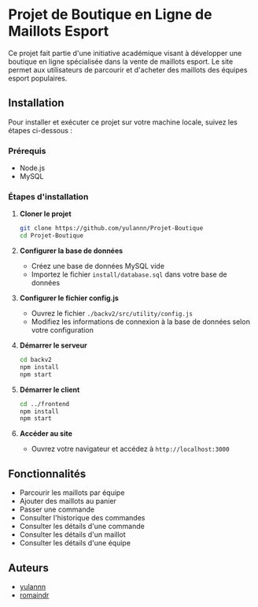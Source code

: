 # Projet de Boutique en Ligne de Maillots Esport

Ce projet fait partie d'une initiative académique visant à développer une boutique en ligne spécialisée dans la vente de maillots esport. Le site permet aux utilisateurs de parcourir et d'acheter des maillots des équipes esport populaires.

## Installation

Pour installer et exécuter ce projet sur votre machine locale, suivez les étapes ci-dessous :

### Prérequis

- Node.js
- MySQL

### Étapes d'installation

1. **Cloner le projet**
   ```bash
   git clone https://github.com/yulannn/Projet-Boutique
   cd Projet-Boutique
    ```

2. **Configurer la base de données**
    - Créez une base de données MySQL vide
    - Importez le fichier `install/database.sql` dans votre base de données


3. **Configurer le fichier config.js**
    - Ouvrez le fichier `./backv2/src/utility/config.js`
    - Modifiez les informations de connexion à la base de données selon votre configuration
   
4. **Démarrer le serveur**
    ```bash
    cd backv2
    npm install
    npm start
    ```

5. **Démarrer le client**
    ```bash
    cd ../frontend
    npm install
    npm start
    ```

6. **Accéder au site**
    - Ouvrez votre navigateur et accédez à `http://localhost:3000`
   
## Fonctionnalités

- Parcourir les maillots par équipe
- Ajouter des maillots au panier
- Passer une commande
- Consulter l'historique des commandes
- Consulter les détails d'une commande
- Consulter les détails d'un maillot
- Consulter les détails d'une équipe

## Auteurs

- [yulannn]("https://github.com/yulannn/")
- [romaindr]("https://github.com/romaingdr")